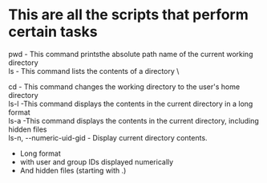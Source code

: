 #	This are all the scripts that perform certain tasks

 
pwd - This command printsthe absolute path name of the current working directory \
ls - This command lists the contents of a directory \

cd - This command changes the working directory to the user's home directory \
ls-l -This command displays the contents in the current directory in a long format \
ls-a -This command displays the contents in the current directory, including hidden files \
ls-n, --numeric-uid-gid - Display current directory contents.
- Long format
- with user and group IDs displayed numerically
- And hidden files (starting with .)
